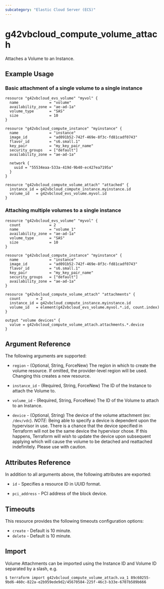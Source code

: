 ```yaml
---
subcategory: "Elastic Cloud Server (ECS)"
---
```


# g42vbcloud\_compute\_volume\_attach

Attaches a Volume to an Instance.

## Example Usage

### Basic attachment of a single volume to a single instance

```hcl
resource "g42vbcloud_evs_volume" "myvol" {
  name              = "volume"
  availability_zone = "ae-ad-1a"
  volume_type       = "SAS"
  size              = 10
}

resource "g42vbcloud_compute_instance" "myinstance" {
  name              = "instance"
  image_id          = "ad091b52-742f-469e-8f3c-fd81cadf0743"
  flavor_id         = "s6.small.1"
  key_pair          = "my_key_pair_name"
  security_groups   = ["default"]
  availability_zone = "ae-ad-1a"

  network {
    uuid = "55534eaa-533a-419d-9b40-ec427ea7195a"
  }
}

resource "g42vbcloud_compute_volume_attach" "attached" {
  instance_id = g42vbcloud_compute_instance.myinstance.id
  volume_id   = g42vbcloud_evs_volume.myvol.id
}
```

### Attaching multiple volumes to a single instance

```hcl
resource "g42vbcloud_evs_volume" "myvol" {
  count             = 2
  name              = "volume_1"
  availability_zone = "ae-ad-1a"
  volume_type       = "SAS"
  size              = 10
}

resource "g42vbcloud_compute_instance" "myinstance" {
  name              = "instance"
  image_id          = "ad091b52-742f-469e-8f3c-fd81cadf0743"
  flavor_id         = "s6.small.1"
  key_pair          = "my_key_pair_name"
  security_groups   = ["default"]
  availability_zone = "ae-ad-1a"
}

resource "g42vbcloud_compute_volume_attach" "attachments" {
  count       = 2
  instance_id = g42vbcloud_compute_instance.myinstance.id
  volume_id   = element(g42vbcloud_evs_volume.myvol.*.id, count.index)
}

output "volume devices" {
  value = g42vbcloud_compute_volume_attach.attachments.*.device
}
```

## Argument Reference

The following arguments are supported:

* `region` - (Optional, String, ForceNew) The region in which to create the volume resource. If omitted, the provider-level region will be used. Changing this creates a new resource.

* `instance_id` - (Required, String, ForceNew) The ID of the Instance to attach the Volume to.

* `volume_id` - (Required, String, ForceNew) The ID of the Volume to attach to an Instance.

* `device` - (Optional, String) The device of the volume attachment (ex: `/dev/vdc`).
  _NOTE_: Being able to specify a device is dependent upon the hypervisor in
  use. There is a chance that the device specified in Terraform will not be
  the same device the hypervisor chose. If this happens, Terraform will wish
  to update the device upon subsequent applying which will cause the volume
  to be detached and reattached indefinitely. Please use with caution.

## Attributes Reference

In addition to all arguments above, the following attributes are exported:

* `id` - Specifies a resource ID in UUID format.

* `pci_address` - PCI address of the block device.

## Timeouts
This resource provides the following timeouts configuration options:
- `create` - Default is 10 minute.
- `delete` - Default is 10 minute.

## Import

Volume Attachments can be imported using the Instance ID and Volume ID
separated by a slash, e.g.

```
$ terraform import g42vbcloud_compute_volume_attach.va_1 89c60255-9bd6-460c-822a-e2b959ede9d2/45670584-225f-46c3-b33e-6707b589b666
```

